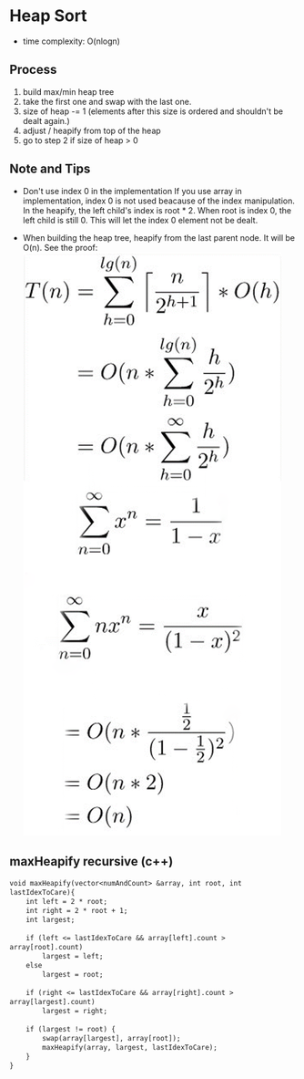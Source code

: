 # Heap Sort

- time complexity: O(nlogn)

## Process
1. build max/min heap tree
2. take the first one and swap with the last one.
3. size of heap -= 1 
    (elements after this size is ordered and shouldn't be dealt again.)
4. adjust / heapify from top of the heap
5. go to step 2 if size of heap > 0

## Note and Tips
- Don't use index 0 in the implementation
    If you use array in implementation, index 0 is not used beacause of the index manipulation. In the heapify, the left child's index is root * 2. When root is index 0, the left child is still 0. This will let the index 0 element not be dealt.

- When building the heap tree, heapify from the last parent node.
    It will be O(n). See the proof:
    ![alt text](buildMaxHeapTime.png "Time complexity of building Max Heap")

## maxHeapify recursive (c++)
```
void maxHeapify(vector<numAndCount> &array, int root, int lastIdexToCare){
    int left = 2 * root;
    int right = 2 * root + 1;
    int largest;

    if (left <= lastIdexToCare && array[left].count > array[root].count)
        largest = left;
    else
        largest = root;

    if (right <= lastIdexToCare && array[right].count > array[largest].count)
        largest = right;

    if (largest != root) {
        swap(array[largest], array[root]);
        maxHeapify(array, largest, lastIdexToCare);
    }
}
```